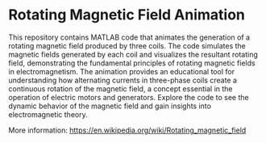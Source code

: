 # Rotating Magnetic Field Animation
This repository contains MATLAB code that animates the generation of a rotating magnetic field produced by three coils. The code simulates the magnetic fields generated by each coil and visualizes the resultant rotating field, demonstrating the fundamental principles of rotating magnetic fields in electromagnetism. The animation provides an educational tool for understanding how alternating currents in three-phase coils create a continuous rotation of the magnetic field, a concept essential in the operation of electric motors and generators. Explore the code to see the dynamic behavior of the magnetic field and gain insights into electromagnetic theory.

More information:
https://en.wikipedia.org/wiki/Rotating_magnetic_field

